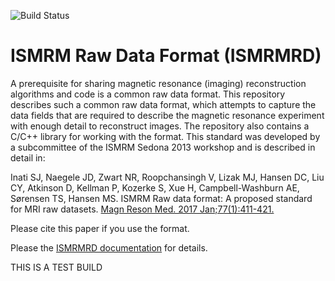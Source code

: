![Build Status](https://github.com/ismrmrd/ismrmrd/workflows/CMake/badge.svg?branch=master)

# ISMRM Raw Data Format (ISMRMRD)

A prerequisite for sharing magnetic resonance (imaging) reconstruction algorithms and code is a common raw data format. This repository describes such a common raw data format, which attempts to capture the data fields that are required to describe the magnetic resonance experiment with enough detail to reconstruct images. The repository also contains a C/C++ library for working with the format. This standard was developed by a subcommittee of the ISMRM Sedona 2013 workshop and is described in detail in:

Inati SJ, Naegele JD, Zwart NR, Roopchansingh V, Lizak MJ, Hansen DC, Liu CY, Atkinson D, Kellman P, Kozerke S, Xue H, Campbell-Washburn AE, Sørensen TS, Hansen MS. ISMRM Raw data format: A proposed standard for MRI raw datasets. [Magn Reson Med. 2017 Jan;77(1):411-421.](https://onlinelibrary.wiley.com/doi/10.1002/mrm.26089)

Please cite this paper if you use the format.

Please the [ISMRMRD documentation](https://ismrmrd.readthedocs.io) for details.


THIS IS A TEST BUILD
